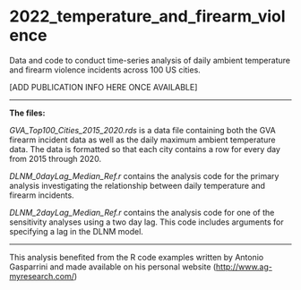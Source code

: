 # 2022_temperature_and_firearm_violence
Data and code to conduct time-series analysis of daily ambient temperature and firearm violence incidents across 100 US cities.

[ADD PUBLICATION INFO HERE ONCE AVAILABLE]

--------------
**The files:** 

*GVA_Top100_Cities_2015_2020.rds* is a data file containing both the GVA firearm incident data as well as the daily maximum ambient temperature data. The data is formatted so that each city contains a row for every day from 2015 through 2020. 

*DLNM_0dayLag_Median_Ref.r* contains the analysis code for the primary analysis investigating the relationship between daily temperature and firearm incidents. 

*DLNM_2dayLag_Median_Ref.r* contains the analysis code for one of the sensitivity analyses using a two day lag. This code includes arguments for specifying a lag in the DLNM model.



----------------
This analysis benefited from the R code examples written by Antonio Gasparrini and made available on his personal website (http://www.ag-myresearch.com/)


